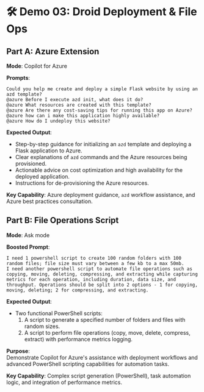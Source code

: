 # 🛠️ Demo 03: Droid Deployment & File Ops

## Part A: Azure Extension

**Mode**: Copilot for Azure

**Prompts**:
```
Could you help me create and deploy a simple Flask website by using an azd template?
@azure Before I execute azd init, what does it do?
@azure What resources are created with this template?
@azure Are there any cost-saving tips for running this app on Azure?
@azure how can i make this application highly available?
@azure How do I undeploy this website?
```

**Expected Output**:
- Step-by-step guidance for initializing an `azd` template and deploying a Flask application to Azure.
- Clear explanations of `azd` commands and the Azure resources being provisioned.
- Actionable advice on cost optimization and high availability for the deployed application.
- Instructions for de-provisioning the Azure resources.

**Key Capability**: Azure deployment guidance, `azd` workflow assistance, and Azure best practices consultation.

## Part B: File Operations Script

**Mode**: Ask mode

**Boosted Prompt**:
```
I need 1 powershell script to create 100 random folders with 100 random files; file size must vary between a few kb to a max 50mb.
I need another powershell script to automate file operations such as copying, moving, deleting, compressing, and extracting while capturing metrics for each operation, including duration, data size, and throughput. Operations should be split into 2 options - 1 for copying, moving, deleting; 2 for compressing, and extracting.
```

**Expected Output**:
- Two functional PowerShell scripts:
    1.  A script to generate a specified number of folders and files with random sizes.
    2.  A script to perform file operations (copy, move, delete, compress, extract) with performance metrics logging.

**Purpose**:  
Demonstrate Copilot for Azure's assistance with deployment workflows and advanced PowerShell scripting capabilities for automation tasks.

**Key Capability**: Complex script generation (PowerShell), task automation logic, and integration of performance metrics.
